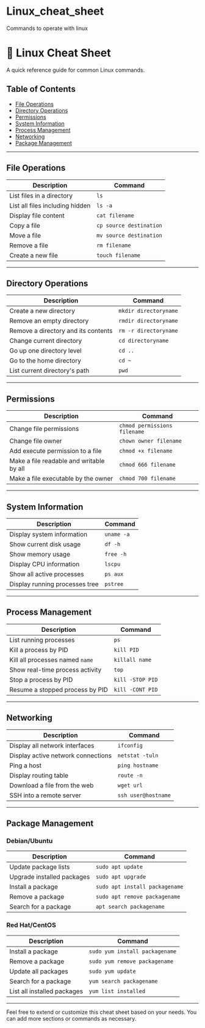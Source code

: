# Linux_cheat_sheet
Commands to operate with linux
# 🐧 Linux Cheat Sheet

A quick reference guide for common Linux commands.

## Table of Contents
- [File Operations](#file-operations)
- [Directory Operations](#directory-operations)
- [Permissions](#permissions)
- [System Information](#system-information)
- [Process Management](#process-management)
- [Networking](#networking)
- [Package Management](#package-management)

---

## File Operations

| Description                     | Command                    |
|---------------------------------|----------------------------|
| List files in a directory       | `ls`                       |
| List all files including hidden | `ls -a`                    |
| Display file content            | `cat filename`             |
| Copy a file                     | `cp source destination`    |
| Move a file                     | `mv source destination`    |
| Remove a file                   | `rm filename`              |
| Create a new file               | `touch filename`           |

---

## Directory Operations

| Description                           | Command                     |
|---------------------------------------|-----------------------------|
| Create a new directory                | `mkdir directoryname`       |
| Remove an empty directory             | `rmdir directoryname`       |
| Remove a directory and its contents   | `rm -r directoryname`       |
| Change current directory              | `cd directoryname`          |
| Go up one directory level             | `cd ..`                     |
| Go to the home directory              | `cd ~`                      |
| List current directory's path         | `pwd`                       |

---

## Permissions

| Description                               | Command                         |
|-------------------------------------------|---------------------------------|
| Change file permissions                   | `chmod permissions filename`    |
| Change file owner                         | `chown owner filename`          |
| Add execute permission to a file          | `chmod +x filename`             |
| Make a file readable and writable by all  | `chmod 666 filename`            |
| Make a file executable by the owner       | `chmod 700 filename`            |

---

## System Information

| Description                      | Command                    |
|----------------------------------|----------------------------|
| Display system information       | `uname -a`                 |
| Show current disk usage          | `df -h`                    |
| Show memory usage                | `free -h`                  |
| Display CPU information          | `lscpu`                    |
| Show all active processes        | `ps aux`                   |
| Display running processes tree   | `pstree`                   |

---

## Process Management

| Description                        | Command                     |
|------------------------------------|-----------------------------|
| List running processes             | `ps`                        |
| Kill a process by PID              | `kill PID`                  |
| Kill all processes named `name`    | `killall name`              |
| Show real-time process activity    | `top`                       |
| Stop a process by PID              | `kill -STOP PID`            |
| Resume a stopped process by PID    | `kill -CONT PID`            |

---

## Networking

| Description                                | Command                       |
|--------------------------------------------|-------------------------------|
| Display all network interfaces             | `ifconfig`                    |
| Display active network connections         | `netstat -tuln`               |
| Ping a host                                | `ping hostname`               |
| Display routing table                      | `route -n`                    |
| Download a file from the web               | `wget url`                    |
| SSH into a remote server                   | `ssh user@hostname`           |

---

## Package Management

### **Debian/Ubuntu**

| Description                                 | Command                            |
|---------------------------------------------|------------------------------------|
| Update package lists                        | `sudo apt update`                  |
| Upgrade installed packages                  | `sudo apt upgrade`                 |
| Install a package                           | `sudo apt install packagename`     |
| Remove a package                            | `sudo apt remove packagename`      |
| Search for a package                        | `apt search packagename`           |

### **Red Hat/CentOS**

| Description                                 | Command                            |
|---------------------------------------------|------------------------------------|
| Install a package                           | `sudo yum install packagename`     |
| Remove a package                            | `sudo yum remove packagename`      |
| Update all packages                         | `sudo yum update`                  |
| Search for a package                        | `yum search packagename`           |
| List all installed packages                 | `yum list installed`               |

---

Feel free to extend or customize this cheat sheet based on your needs. You can add more sections or commands as necessary.
